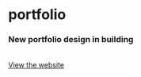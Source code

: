 # portfolio
<h3>New portfolio design in building</h3>
<br>
<a href="http://harshgoel05.github.io/portfolio">View the website</a>
